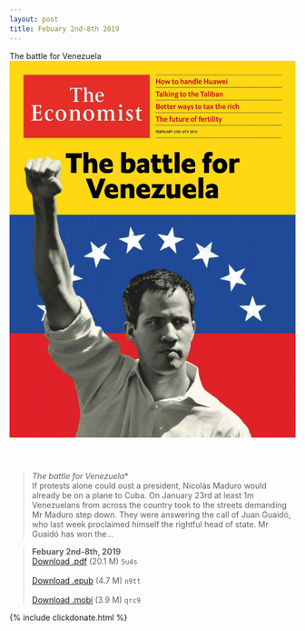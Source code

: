 ```yaml
---
layout: post
title: Febuary 2nd-8th 2019
---
```


<div class="message">
	The battle for Venezuela
</div>

<header class="xmas">
<div class="cover upload">
<img src="/public/img/the-economist/img_2019.02.02.jpg" />
</div>
</header>
<!--more-->

> *The battle for Venezuela** <br/>
If protests alone could oust a president, Nicolás Maduro would already be on a plane to Cuba. On January 23rd at least 1m Venezuelans from across the country took to the streets demanding Mr Maduro step down. They were answering the call of Juan Guaidó, who last week proclaimed himself the rightful head of state. Mr Guaidó has won the...

> **Febuary 2nd-8th, 2019**<br/>
[Download .pdf](https://pan.baidu.com/s/1eRb2jFerABhXdJ1ySsj51g) (20.1 M)
`5u4s` <br/><br/>
[Download .epub](https://pan.baidu.com/s/1IeF-Uol3KKLeZJZc_vsUIg) (4.7 M)
`n9tt` <br/><br/>
[Download .mobi](https://pan.baidu.com/s/1spMXITr6tNo0PyamK8PL8w) (3.9 M)
`qrc9`

{% include clickdonate.html %}
